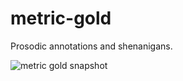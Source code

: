 # metric-gold

Prosodic annotations and shenanigans.

![metric gold snapshot](http://tsnaomi.net/images/work/metric-gold-snapshot.png)
